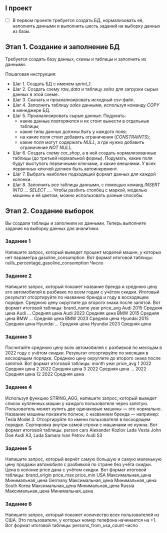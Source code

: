## I проект

- [ ] В первом проекте требуется создать БД, нормализовать её, наполнить данными и выполнить шесть заданий на выборку данных из базы.

## Этап 1. Создание и заполнение БД

Требуется создать базу данных, схемы и таблицы и заполнить их данными.

Пошаговая инструкция:
- Шаг 1. Создать БД с именем *sprint_1*.
- Шаг 2. Создать схему *raw_data* и таблицу *sales* для загрузки сырых данных в этой схеме.
- Шаг 3. Скачать и проанализировать исходный csv-файл.
- Шаг 4. Заполнить таблицу *sales* данными, используя команду *COPY* в менеджере БД.
- Шаг 5. Проанализировать сырые данные.
  Подумать:
    - какие данные повторяются и их стоит вынести в отдельные таблицы;
    - какие типы данных должны быть у каждого поля;
    - на какие поля стоит добавить ограничения (*CONSTRAINTS*);
    - какие поля могут содержать *NULL*, а где нужно добавить ограничение *NOT NULL*.
- Шаг 6. Создать схему *car_shop*, а в ней создать нормализованные таблицы (до третьей нормальной формы). Подумать, какие поля будут выступать первичными ключами, а какие внешними. У всех первичных ключей должен быть автоинкремент.
- Шаг 7. Выбрать наиболее подходящий формат данных для каждой колонки.
- Шаг 8. Заполнить все таблицы данными, c помощью команд *INSERT INTO … SELECT …*. Чтобы разбить столбец с маркой, моделью машины и её цветом, можно использовать разные способы.

## Этап 2. Создание выборок

Вы создали таблицы и заполнили их данными. Теперь выполните задания на выборку данных для аналитики.

### Задание 1
Напишите запрос, который выведет процент моделей машин, у которых нет параметра gasoline_consumption.
Вот формат итоговой таблицы:
nulls_percentage_gasoline_consumption
Число

### Задание 2
Напишите запрос, который покажет название бренда и среднюю цену его автомобилей в разбивке по всем годам с учётом скидки. Итоговый результат отсортируйте по названию бренда и году в восходящем порядке. Среднюю цену округлите до второго знака после запятой.
Вот формат итоговой таблицы:
brand_name	year	price_avg
Audi	2015	Средняя цена
Audi	…	Средняя цена
Audi	2023	Средняя цена
BMW	2015	Средняя цена
BMW	…	Средняя цена
BMW	2023	Средняя цена
Hyundai	2015	Средняя цена
Hyundai	…	Средняя цена
Hyundai	2023	Средняя цена

### Задание 3
Посчитайте среднюю цену всех автомобилей с разбивкой по месяцам в 2022 году с учётом скидки. Результат отсортируйте по месяцам в восходящем порядке. Среднюю цену округлите до второго знака после запятой.
Вот формат итоговой таблицы:
month	year	price_avg
1	2022	Средняя цена
2	2022	Средняя цена
3	2022	Средняя цена
…	2022	Средняя цена
12	2022	Средняя цена

### Задание 4
Используя функцию STRING_AGG, напишите запрос, который выведет список купленных машин у каждого пользователя через запятую. Пользователь может купить две одинаковые машины — это нормально. Название машины покажите полное, с названием бренда — например: Tesla Model 3. Отсортируйте по имени пользователя в восходящем порядке. Сортировка внутри самой строки с машинами не нужна.
Вот формат итоговой таблицы:
person	cars
Alexander Kozlov	Lada Vesta
John Doe	Audi A3, Lada Samara
Ivan Petrov	Audi S3

### Задание 5
Напишите запрос, который вернёт самую большую и самую маленькую цену продажи автомобиля с разбивкой по стране без учёта скидки. Цена в колонке price дана с учётом скидки.
Вот формат итоговой таблицы:
brand_origin	price_max	price_min
USA	Максимальная_цена	Минимальная_цена
Germany	Максимальная_цена	Минимальная_цена
South Korea	Максимальная_цена	Минимальная_цена
Russia	Максимальная_цена	Минимальная_цена

### Задание 6
Напишите запрос, который покажет количество всех пользователей из США. Это пользователи, у которых номер телефона начинается на +1.
Вот формат итоговой таблицы:
persons_from_usa_count
число
